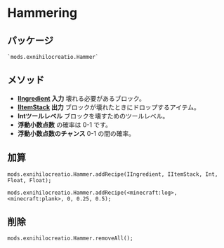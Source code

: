 # Hammering

## パッケージ
```zenscirpt
`mods.exnihilocreatio.Hammer`
```

## メソッド

- **[IIngredient](/Vanilla/Variable_Types/IIngredient/) 入力** 壊れる必要があるブロック。
- **[IItemStack](/Vanilla/Items/IItemStack/) 出力** ブロックが壊れたときにドロップするアイテム。
- **Intツールレベル** ブロックを壊すためのツールレベル。
- **浮動小数点数** の確率は 0-1 です。
- **浮動小数点数のチャンス** 0-1 の間の確率。

## 加算

```zenscript
mods.exnihilocreatio.Hammer.addRecipe(IIngredient, IItemStack, Int, Float, Float);

mods.exnihilocreatio.Hammer.addRecipe(<minecraft:log>, <minecraft:plank>, 0, 0.25, 0.5);
```

## 削除

```zenscript
mods.exnihilocreatio.Hammer.removeAll();
```

